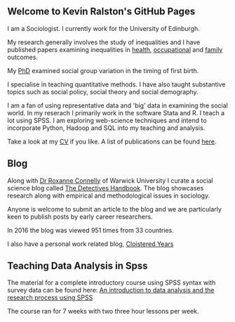 ## Welcome to Kevin Ralston's GitHub Pages

I am a Sociologist. I currently work for the University of Edinburgh.

My research generally involves the study of inequalities and I have published papers examining inequalities in [health](http://eprints.gla.ac.uk/105349/1/105349.pdf), [occupational](http://www.tandfonline.com/doi/full/10.1080/21582041.2016.1194452) and [family](https://dspace.stir.ac.uk/bitstream/1893/25286/1/Ralston_Gayle_Lambert_SRO_2016.pdf) outcomes. 

My [PhD](https://dspace.stir.ac.uk/bitstream/1893/9815/1/Childbearing_and_First_Birth_in_Scotland_16may12_v.1.4.pdf) examined social group variation in the timing of first birth. 

I specialise in teaching quantitative methods. I have also taught substantive topics such as social policy, social theory and social demography. 

I am a fan of using representative data and 'big' data in examining the social world. In my reserach I primarily work in the software Stata and R. I teach a lot using SPSS. I am exploring web-science techniques and intend to incorporate Python, Hadoop and SQL into my teaching and analysis.

Take a look at my [CV](https://github.com/kevralston/kevralston.github.io/blob/master/C.V.2017.v2.docx) if you like.
A list of publications can be found [here](https://cloisteredyears.wordpress.com/page2-2/).

## Blog

Along with [Dr Roxanne Connelly](http://www2.warwick.ac.uk/fac/soc/sociology/staff/connelly/) of Warwick University I curate a social science blog called [The Detectives Handbook](https://thedetectiveshandbook.wordpress.com/). The blog showcases research along with empirical and methodological issues in sociology. 

Anyone is welcome to submit an article to the blog and we are particularly keen to publish posts by early career researchers.

In 2016 the blog was viewed 951 times from 33 countries. 

I also have a personal work related blog, [Cloistered Years](https://cloisteredyears.wordpress.com/)

## Teaching Data Analysis in Spss

The material for a complete introductory course using SPSS syntax with survey data can be found here: [An introduction to data analysis and the research process using SPSS](https://cloisteredyears.wordpress.com/data-analysis-in-spss/)

The course ran for 7 weeks with two three hour lessons per week.
